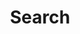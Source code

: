 ---
title: "Search"
slug: "search"
layout: "search"
outputs:
    - html
    - json
menu:
    main:
        weight: -20
        pre: search
---